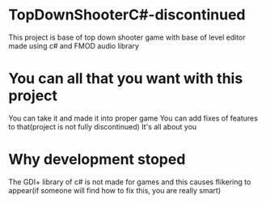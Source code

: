 # TopDownShooterC#-discontinued
This project is base of top down shooter game with base of level editor made using c# and FMOD audio library

# You can all that you want with this project
You can take it and made it into proper game
You can add fixes of features to that(project is not fully discontinued)
It's all about you

# Why development stoped
The GDI+ library of c# is not made for games and this causes flikering to appear(if someone will find how to fix this, you are really smart)
